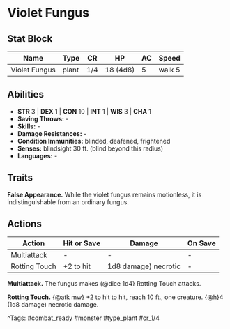 # Violet Fungus

## Stat Block

| Name | Type | CR | HP | AC | Speed |
|------|------|----|----|----|-------|
| Violet Fungus | plant | 1/4 | 18 (4d8) | 5 | walk 5 |

## Abilities

- **STR** 3 | **DEX** 1 | **CON** 10 | **INT** 1 | **WIS** 3 | **CHA** 1
- **Saving Throws:** -  
- **Skills:** -  
- **Damage Resistances:** -  
- **Condition Immunities:** blinded, deafened, frightened  
- **Senses:** blindsight 30 ft. (blind beyond this radius)  
- **Languages:** -

## Traits

**False Appearance.** While the violet fungus remains motionless, it is indistinguishable from an ordinary fungus.


## Actions

| Action | Hit or Save | Damage | On Save |
|--------|--------------|--------|----------|
| Multiattack | - | - | - |
| Rotting Touch | +2 to hit | 1d8 damage) necrotic | - |

**Multiattack.** The fungus makes {@dice 1d4} Rotting Touch attacks.

**Rotting Touch.** {@atk mw} +2 to hit to hit, reach 10 ft., one creature. {@h}4 (1d8 damage) necrotic damage.


^Tags: #combat_ready #monster #type_plant #cr_1/4
